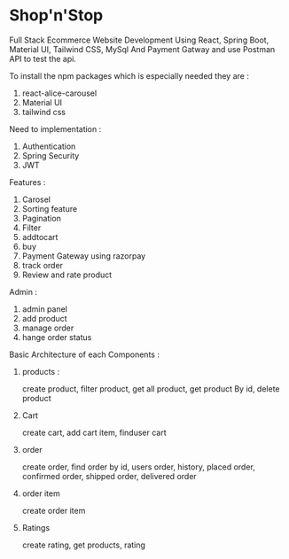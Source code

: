 # Shop'n'Stop

Full Stack Ecommerce Website Development Using React, Spring Boot, Material UI, Tailwind CSS, MySql And Payment Gatway and use Postman API to test the api.

To install the npm packages which is especially needed they are : 
1. react-alice-carousel
2. Material UI
3. tailwind css

Need to implementation : 
1. Authentication 
2. Spring Security 
3. JWT 

Features : 
1. Carosel 
2. Sorting feature 
3. Pagination 
4. Filter 
5. addtocart 
6. buy 
7. Payment Gateway using razorpay 
8. track order 
9. Review and rate product 

Admin : 
1. admin panel 
2. add product 
3. manage order 
4. hange order status

Basic Architecture of each Components :

1. products : 

    create product,
    filter product, 
    get all product,
    get product By id,
    delete product

2. Cart

    create cart,
    add cart item,
    finduser cart

3. order

    create order,
    find order by id,
    users order, history,
    placed order,
    confirmed order,
    shipped order,
    delivered order

5. order item 

    create order item
    
6. Ratings

    create rating,
    get products, rating 







